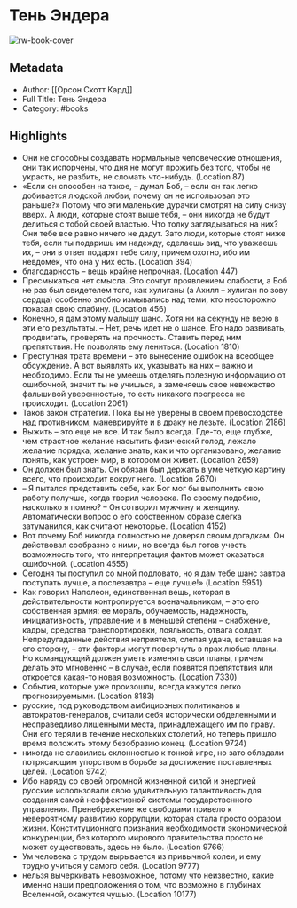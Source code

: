 # Тень Эндера

![rw-book-cover](https://readwise-assets.s3.amazonaws.com/static/images/default-book-icon-8.18caceaece2b.png)

## Metadata
- Author: [[Орсон Скотт Кард]]
- Full Title: Тень Эндера
- Category: #books

## Highlights
- Они не способны создавать нормальные человеческие отношения, они так испорчены, что дня не могут прожить без того, чтобы не украсть, не разбить, не сломать что-нибудь. (Location 87)
- «Если он способен на такое, – думал Боб, – если он так легко добивается людской любви, почему он не использовал это раньше?» Потому что эти маленькие дурачки смотрят на силу снизу вверх. А люди, которые стоят выше тебя, – они никогда не будут делиться с тобой своей властью. Что толку заглядываться на них? Они тебе все равно ничего не дадут. Зато люди, которые стоят ниже тебя, если ты подаришь им надежду, сделаешь вид, что уважаешь их, – они в ответ подарят тебе силу, причем охотно, ибо им невдомек, что она у них есть. (Location 394)
- благодарность – вещь крайне непрочная. (Location 447)
- Пресмыкаться нет смысла. Это сочтут проявлением слабости, а Боб не раз был свидетелем того, как хулиганы (а Ахилл – хулиган по зову сердца) особенно злобно измывались над теми, кто неосторожно показал свою слабину. (Location 456)
- Конечно, я дам этому малышу шанс. Хотя ни на секунду не верю в эти его результаты. – Нет, речь идет не о шансе. Его надо развивать, продвигать, проверять на прочность. Ставить перед ним препятствия. Не позволять ему лениться. (Location 1810)
- Преступная трата времени – это вынесение ошибок на всеобщее обсуждение. А вот выявлять их, указывать на них – важно и необходимо. Если ты не умеешь отделять полезную информацию от ошибочной, значит ты не учишься, а заменяешь свое невежество фальшивой уверенностью, то есть никакого прогресса не происходит. (Location 2061)
- Таков закон стратегии. Пока вы не уверены в своем превосходстве над противником, маневрируйте и в драку не лезьте. (Location 2186)
- Выжить – это еще не все. И так было всегда. Где-то, еще глубже, чем страстное желание насытить физический голод, лежало желание порядка, желание знать, как и что организовано, желание понять, как устроен мир, в котором он живет. (Location 2659)
- Он должен был знать. Он обязан был держать в уме четкую картину всего, что происходит вокруг него. (Location 2670)
- – Я пытался представить себе, как Бог мог бы выполнить свою работу получше, когда творил человека. По своему подобию, насколько я помню? – Он сотворил мужчину и женщину. Автоматически вопрос о его собственном образе слегка затуманился, как считают некоторые. (Location 4152)
- Вот почему Боб никогда полностью не доверял своим догадкам. Он действовал сообразно с ними, но всегда был готов учесть возможность того, что интерпретация фактов может оказаться ошибочной. (Location 4555)
- Сегодня ты поступил со мной подловато, но я дам тебе шанс завтра поступать лучше, а послезавтра – еще лучше!» (Location 5951)
- Как говорил Наполеон, единственная вещь, которая в действительности контролируется военачальником, – это его собственная армия: ее мораль, обучаемость, надежность, инициативность, управление и в меньшей степени – снабжение, кадры, средства транспортировки, лояльность, отвага солдат. Непредугаданные действия неприятеля, слепая удача, вставшая на его сторону, – эти факторы могут повергнуть в прах любые планы. Но командующий должен уметь изменять свои планы, причем делать это мгновенно – в случае, если появятся препятствия или откроется какая-то новая возможность. (Location 7330)
- События, которые уже произошли, всегда кажутся легко прогнозируемыми. (Location 8183)
- русские, под руководством амбициозных политиканов и автократов-генералов, считали себя исторически обделенными и несправедливо лишенными места, принадлежащего им по праву. Они его теряли в течение нескольких столетий, но теперь пришло время положить этому безобразию конец. (Location 9724)
- никогда не славились склонностью к тонкой игре, но зато обладали потрясающим упорством в борьбе за достижение поставленных целей. (Location 9742)
- Ибо наряду со своей огромной жизненной силой и энергией русские использовали свою удивительную талантливость для создания самой неэффективной системы государственного управления. Пренебрежение же свободами привело к невероятному развитию коррупции, которая стала просто образом жизни. Конституционного признания необходимости экономической конкуренции, без которого мирового правительства просто не может существовать, здесь не было. (Location 9766)
- Ум человека с трудом вырывается из привычной колеи, и ему трудно учиться у самого себя. (Location 9777)
- нельзя вычеркивать невозможное, потому что неизвестно, какие именно наши предположения о том, что возможно в глубинах Вселенной, окажутся чушью. (Location 10177)
